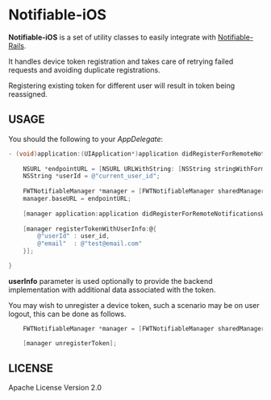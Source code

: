# Notifiable-iOS

<b>Notifiable-iOS</b> is a set of utility classes to easily integrate with
<a href="https://github.com/FutureWorkshops/Notifiable-Rails">Notifiable-Rails</a>.

It handles device token registration and takes care of retrying failed requests and avoiding duplicate registrations.

Registering existing token for different user will result in token being reassigned.

## USAGE

You should the following to your <i>AppDelegate</i>:

```objectivec
- (void)application:(UIApplication*)application didRegisterForRemoteNotificationsWithDeviceToken:(NSData*)deviceToken {
	
    NSURL *endpointURL = [NSURL URLWithString: [NSString stringWithFormat:@"http://HOST/device_tokens"]];
    NSString *userId = @"current_user_id";
    
    FWTNotifiableManager *manager = [FWTNotifiableManager sharedManager];
    manager.baseURL = endpointURL;
    
    [manager application:application didRegisterForRemoteNotificationsWithDeviceToken:deviceToken];
    
	[manager registerTokenWithUserInfo:@{
		@"userId" : user_id,
        @"email"  : @"test@email.com"
    }];

}
```
<b>userInfo</b> parameter is used optionally to provide the backend implementation with additional data associated with the token.

You may wish to unregister a device token, such a scenario may be on user logout, this can be done as follows.

```objectivec
    FWTNotifiableManager *manager = [FWTNotifiableManager sharedManager];

	[manager unregisterToken];
```


## LICENSE

Apache License Version 2.0